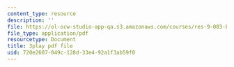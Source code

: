 ```yaml
---
content_type: resource
description: ''
file: https://ol-ocw-studio-app-qa.s3.amazonaws.com/courses/res-9-003-brains-minds-and-machines-summer-course-summer-2015/720e2607049c128d33e492a1f3ab59f0_TjrRSOHQACw.pdf
file_type: application/pdf
resourcetype: Document
title: 3play pdf file
uid: 720e2607-049c-128d-33e4-92a1f3ab59f0
---
```


